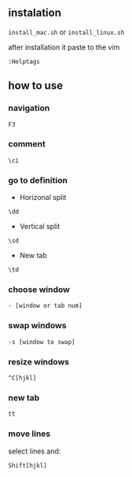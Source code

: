 ## instalation

`install_mac.sh` or `install_linux.sh`

after installation it paste to the vim

```
:Helptags
```

## how to use

### navigation
```
F3
```

### comment
```
\ci
```

### go to definition
- Horizonal split
```
\dd
```
- Vertical split
```
\sd
```
- New tab
```
\td
```

### choose window
```
- [window or tab num]
```

### swap windows
```
-s [window to swap]
```

### resize windows
```
^C[hjkl]
```

### new tab
```
tt
```

### move lines
select lines and:
```
Shift[hjkl]
```

